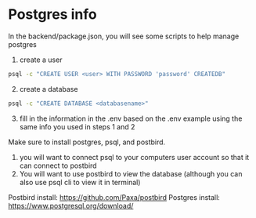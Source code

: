 # Postgres info


In the backend/package.json, you will see some scripts to help manage postgres


1. create a user

```sh
psql -c "CREATE USER <user> WITH PASSWORD 'password' CREATEDB"
```

2. create a database

```sh
psql -c "CREATE DATABASE <databasename>"
```

3. fill in the information in the .env based on the .env example using the same info you used in steps 1 and 2



Make sure to install postgres, psql, and postbird.

1. you will want to connect psql to your computers user account so that it can connect to postbird
2. You will want to use postbird to view the database (although you can also use psql cli to view it in terminal)



Postbird install: https://github.com/Paxa/postbird
Postgres install: https://www.postgresql.org/download/